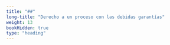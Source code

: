 ```yaml
---
title: "##"
long-title: "Derecho a un proceso con las debidas garantías"
weight: 13
bookHidden: true
type: "heading"
---
```

